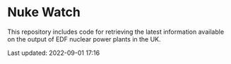 # Nuke Watch

This repository includes code for retrieving the latest information available on the output of EDF nuclear power plants in the UK.

Last updated: 2022-09-01 17:16
